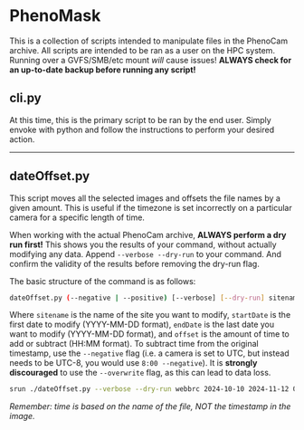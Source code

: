 # PhenoMask

This is a collection of scripts intended to manipulate files in the PhenoCam archive.
All scripts are intended to be ran as a user on the HPC system. Running over a GVFS/SMB/etc mount *will* cause issues! **ALWAYS check for an up-to-date backup before running any script!**

## cli.py

At this time, this is the primary script to be ran by the end user. Simply envoke with python and follow the instructions to perform your desired action.

***

## dateOffset.py

This script moves all the selected images and offsets the file names by a given amount. This is useful if the timezone is set incorrectly on a particular camera for a specific length of time.

When working with the actual PhenoCam archive, **ALWAYS perform a dry run first!**
This shows you the results of your command, without actually modifying any data. Append `--verbose --dry-run` to your command. And confirm the validity of the results before removing the dry-run flag. 

The basic structure of the command is as follows:
```bash
dateOffset.py (--negative | --positive) [--verbose] [--dry-run] sitename startDate endDate offset
```

Where `sitename` is the name of the site you want to modify, `startDate` is the first date to modify (YYYY-MM-DD format), `endDate` is the last date you want to modify (YYYY-MM-DD format), and `offset` is the amount of time to add or subtract (HH:MM format).
To subtract time from the original timestamp, use the `--negative` flag (i.e. a camera is set to UTC, but instead needs to be UTC-8, you would use `8:00 --negative`).
It is **strongly discouraged** to use the `--overwrite` flag, as this can lead to data loss.

```bash
srun ./dateOffset.py --verbose --dry-run webbrc 2024-10-10 2024-11-12 08:00 --negative
```

*Remember: time is based on the name of the file, NOT the timestamp in the image.*

